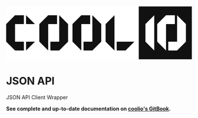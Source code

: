 ![Coolio](../../.gitbook/assets/coolio.svg?sanitize=true)

# JSON API

JSON API Client Wrapper

**See complete and up-to-date documentation on [coolio's GitBook](https://coolio.headline-1.dev/json-api/getting-started).**

